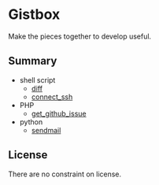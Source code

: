 # Gistbox
Make the pieces together to develop useful.

## Summary 
* shell script
    * [diff](diff/)
    * [connect_ssh](connect_ssh/)
* PHP
    * [get_github_issue](get_github_issue/)
* python
    * [sendmail](sendmail/)

## License
There are no constraint on license.
